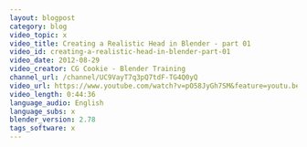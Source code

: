 ```yaml
---
layout: blogpost
category: blog
video_topic: x
video_title: Creating a Realistic Head in Blender - part 01
video_id: creating-a-realistic-head-in-blender-part-01
video_date: 2012-08-29
video_creator: CG Cookie - Blender Training
channel_url: /channel/UC9VayT7q3pQ7tdF-TG4Q0yQ
video_url: https://www.youtube.com/watch?v=pO58JyGh7SM&feature=youtu.be
video_length: 0:44:36
language_audio: English
language_subs: x
blender_version: 2.78
tags_software: x
---
```

